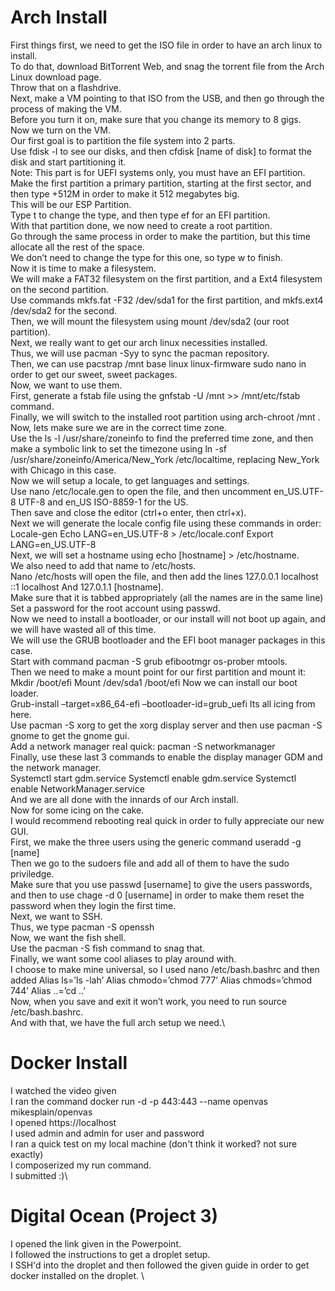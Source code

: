 # Arch Install

First things first, we need to get the ISO file in order to have an arch linux to install. \
To do that, download BitTorrent Web, and snag the torrent file from the Arch Linux download page. \
Throw that on a flashdrive.\
Next, make a VM pointing to that ISO from the USB, and then go through the process of making the VM. \
Before you turn it on, make sure that you change its memory to 8 gigs. \
Now we turn on the VM. \
Our first goal is to partition the file system into 2 parts. \
Use fdisk -l to see our disks, and then cfdisk [name of disk] to format the disk and start partitioning it. \
Note: This part is for UEFI systems only, you must have an EFI partition. \
Make the first partition a primary partition, starting at the first sector, and then type +512M in order to make it 512 megabytes big. \
This will be our ESP Partition. \
Type t to change the type, and then type ef for an EFI partition. \
With that partition done, we now need to create a root partition. \
Go through the same process in order to make the partition, but this time allocate all the rest of the space. \
We don’t need to change the type for this one, so type w to finish. \
Now it is time to make a filesystem. \
We will make a FAT32 filesystem on the first partition, and a Ext4 filesystem on the second partition. \
Use commands mkfs.fat -F32 /dev/sda1 for the first partition, and mkfs.ext4 /dev/sda2 for the second. \
Then, we will mount the filesystem using mount /dev/sda2 (our root partition). \
Next, we really want to get our arch linux necessities installed. \
Thus, we will use pacman -Syy to sync the pacman repository. \
Then, we can use pacstrap /mnt base linux linux-firmware sudo nano in order to get our sweet, sweet packages. \
Now, we want to use them. \
First, generate a fstab file using the gnfstab -U /mnt >> /mnt/etc/fstab command. \
Finally, we will switch to the installed root partition using arch-chroot /mnt . \
Now, lets make sure we are in the correct time zone. \
Use the ls -l /usr/share/zoneinfo to find the preferred time zone, and then make a symbolic link to set the timezone using ln -sf /usr/share/zoneinfo/America/New_York /etc/localtime, replacing New_York with Chicago in this case. \
Now we will setup a locale, to get languages and settings. \
Use nano /etc/locale.gen to open the file, and then uncomment en_US.UTF-8 UTF-8 and en_US ISO-8859-1 for the US. \
Then save and close the editor (ctrl+o enter, then ctrl+x). \
Next we will generate the locale config file using these commands in order: Locale-gen Echo LANG=en_US.UTF-8 > /etc/locale.conf Export LANG=en_US.UTF-8 \
Next, we will set a hostname using echo [hostname] > /etc/hostname. \
We also need to add that name to /etc/hosts. \
Nano /etc/hosts will open the file, and then add the lines 127.0.0.1 localhost ::1 localhost And 127.0.1.1 [hostname]. \
Make sure that it is tabbed appropriately (all the names are in the same line) \
Set a password for the root account using passwd. \
Now we need to install a bootloader, or our install will not boot up again, and we will have wasted all of this time. \
We will use the GRUB bootloader and the EFI boot manager packages in this case. \
Start with command pacman -S grub efibootmgr os-prober mtools. \
Then we need to make a mount point for our first partition and mount it: Mkdir /boot/efi Mount /dev/sda1 /boot/efi Now we can install our boot loader. \
Grub-install –target=x86_64-efi –bootloader-id=grub_uefi Its all icing from here. \
Use pacman -S xorg to get the xorg display server and then use pacman -S gnome to get the gnome gui. \
Add a network manager real quick: pacman -S networkmanager \
Finally, use these last 3 commands to enable the display manager GDM and the network manager. \
Systemctl start gdm.service Systemctl enable gdm.service Systemctl enable NetworkManager.service \
And we are all done with the innards of our Arch install. \
Now for some icing on the cake. \
I would recommend rebooting real quick in order to fully appreciate our new GUI. \
First, we make the three users using the generic command useradd -g [name] \
Then we go to the sudoers file and add all of them to have the sudo priviledge. \
Make sure that you use passwd [username] to give the users passwords, and then to use chage -d 0 [username] in order to make them reset the password when they login the first time. \
Next, we want to SSH. \
Thus, we type pacman -S openssh \
Now, we want the fish shell. \
Use the pacman -S fish command to snag that. \
Finally, we want some cool aliases to play around with. \
I choose to make mine universal, so I used nano /etc/bash.bashrc and then added Alias ls=’ls -lah’ Alias chmodo=’chmod 777’ Alias chmods=’chmod 744’ Alias ..=’cd ..’ \
Now, when you save and exit it won’t work, you need to run source /etc/bash.bashrc. \
And with that, we have the full arch setup we need.\

# Docker Install

I watched the video given \
I ran the command docker run -d -p 443:443 --name openvas mikesplain/openvas \
I opened https://localhost \
I used admin and admin for user and password \
I ran a quick test on my local machine (don't think it worked? not sure exactly) \
I composerized my run command. \
I submitted :)\

# Digital Ocean (Project 3)

I opened the link given in the Powerpoint. \
I followed the instructions to get a droplet setup. \
I SSH'd into the droplet and then followed the given guide in order to get docker installed on the droplet. \

